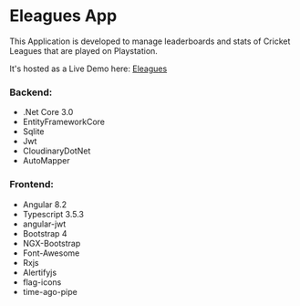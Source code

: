 # Eleagues App

This Application is developed to manage leaderboards and stats of Cricket Leagues that are played on Playstation.

It's hosted as a Live Demo here: [Eleagues](https://ngcore.eleagues.net/)

### Backend:
- .Net Core 3.0
- EntityFrameworkCore
- Sqlite
- Jwt
- CloudinaryDotNet
- AutoMapper

### Frontend:
- Angular 8.2
- Typescript 3.5.3
- angular-jwt
- Bootstrap 4
- NGX-Bootstrap
- Font-Awesome
- Rxjs
- Alertifyjs
- flag-icons
- time-ago-pipe
